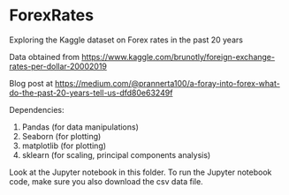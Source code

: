 # ForexRates
Exploring the Kaggle dataset on Forex rates in the past 20 years

Data obtained from https://www.kaggle.com/brunotly/foreign-exchange-rates-per-dollar-20002019

Blog post at https://medium.com/@prannerta100/a-foray-into-forex-what-do-the-past-20-years-tell-us-dfd80e63249f

Dependencies:
1. Pandas (for data manipulations)
2. Seaborn (for plotting)
3. matplotlib (for plotting)
4. sklearn (for scaling, principal components analysis)


Look at the Jupyter notebook in this folder. To run the Jupyter notebook code, make sure you also download the csv data file.

